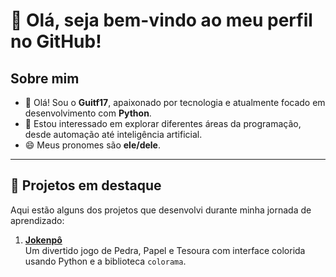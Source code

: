 # 👋 Olá, seja bem-vindo ao meu perfil no GitHub!

## Sobre mim
- 🌟 Olá! Sou o **Guitf17**, apaixonado por tecnologia e atualmente focado em desenvolvimento com **Python**.
- 👀 Estou interessado em explorar diferentes áreas da programação, desde automação até inteligência artificial.
- 😄 Meus pronomes são **ele/dele**.

---

## 🚀 Projetos em destaque
Aqui estão alguns dos projetos que desenvolvi durante minha jornada de aprendizado:
1. **[Jokenpô](https://github.com/Guitf17/meu_primeiro_repositorio/blob/main/JOKENPO.py)**  
   Um divertido jogo de Pedra, Papel e Tesoura com interface colorida usando Python e a biblioteca `colorama`.

<!---
Guitf17/Guitf17 is a ✨ special ✨ repository because its `README.md` (this file) appears on your GitHub profile.
You can click the Preview link to take a look at your changes.
--->
